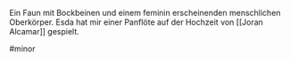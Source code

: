 Ein Faun mit Bockbeinen und einem feminin erscheinenden menschlichen Oberkörper.
Esda hat mir einer Panflöte auf der Hochzeit von [[Joran Alcamar]] gespielt. 

#minor 